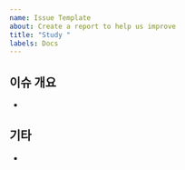 ```yaml
---
name: Issue Template
about: Create a report to help us improve
title: "Study "
labels: Docs
---
```


## 이슈 개요

<!-- 이슈 내용 간단히 -->

-

## 기타

<!-- 관련 다른 이슈 혹은 참고 사항 -->

-
